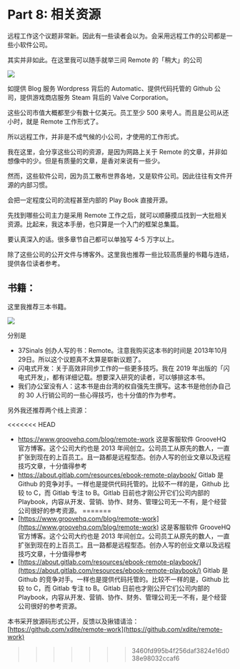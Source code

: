 # Part 8: 相关资源

远程工作这个议题非常新。因此有一些读者会以为。会采用远程工作的公司都是一些小软件公司。

其实并非如此。在这里我可以随手就举三间 Remote 的「稍大」的公司

![](https://d.pr/i/GCJpoP+)

如提供 Blog 服务 Wordpress 背后的 Automatic、提供代码托管的 Github 公司，提供游戏商店服务 Steam 背后的 Valve Corporation。

这些公司市值大概都至少有数十亿美元。员工至少 500 来号人。而且是公司从还小时，就是 Remote 工作形式了。

所以远程工作，并非是不成气候的小公司，才使用的工作形式。

我在这里，会分享这些公司的资源，是因为网路上关于 Remote 的文章，并非如想像中的少。但是有质量的文章，是香对来说有一些少。

然而，这些软件公司，因为员工散布世界各地，又是软件公司。因此往往有文件开源的内部习惯。

会把一定程度公司的流程甚至内部的 Play Book 直接开源。

先找到哪些公司主力是采用 Remote 工作之后，就可以顺藤摸瓜找到一大批相关资源。比起来，我这本手册，也只算是一个入门的框架总集篇。

要认真深入的话。很多章节自己都可以单独写 4-5 万字以上。

除了这些公司的公开文件与博客外。这里我也推荐一些比较高质量的书籍与连结，提供各位读者参考。

## 书籍：

这里我推荐三本书籍。

![](https://d.pr/i/BmQghp+)

分别是

* 37Sinals 创办人写的书：Remote。注意我购买这本书的时间是 2013年10月29日。所以这个议题真不太算是崭新议题了。
* 闪电式开发：关于高效非同步工作的一些更多技巧。我在 2019 年出版的「闪电式开发」，都有详细记载。想要深入研究的读者，可以够排这本书。
* 我们办公室没有人：这本书是由台湾的权自强先生撰写。这本书是他创办自己的 30 人行销公司的一些心得技巧，也十分值的作为参考。

另外我还推荐两个线上资源：

<<<<<<< HEAD
* https://www.groovehq.com/blog/remote-work 这是客服软件 GrooveHQ 官方博客。这个公司大约也是 2013 年间创立。公司员工从原先的数人，一直扩张到现在的上百员工。且一路都是远程型态。创办人写的创业文章以及远程技巧文章，十分值得参考
* https://about.gitlab.com/resources/ebook-remote-playbook/ Gitlab 是 Github 的竞争对手。一样也是提供代码托管的。比较不一样的是，Github 比较 to C，而 Gitlab 专注 to B。Gitlab 日前也才刚公开它们公司内部的 Playbook，内容从开发、营销、协作、财务、管理公司无一不有，是个经营公司很好的参考资源。
=======
* [https://www.groovehq.com/blog/remote-work](https://www.groovehq.com/blog/remote-work) 这是客服软件 GrooveHQ 官方博客。这个公司大约也是 2013 年间创立。公司员工从原先的数人，一直扩张到现在的上百员工。且一路都是远程型态。创办人写的创业文章以及远程技巧文章，十分值得参考
* [https://about.gitlab.com/resources/ebook-remote-playbook/](https://about.gitlab.com/resources/ebook-remote-playbook/) Gitlab 是 Github 的竞争对手。一样也是提供代码托管的。比较不一样的是，Github 比较 to C，而 Gitlab 专注 to B。Gitlab 日前也才刚公开它们公司内部的 Playbook，内容从开发、营销、协作、财务、管理公司无一不有，是个经营公司很好的参考资源。

本书采开放源码形式公开，反馈以及揪错请洽：[https://github.com/xdite/remote-work](https://github.com/xdite/remote-work)

>>>>>>> 3460fd995b4f256daf3824e16d038e98032ccaf6
